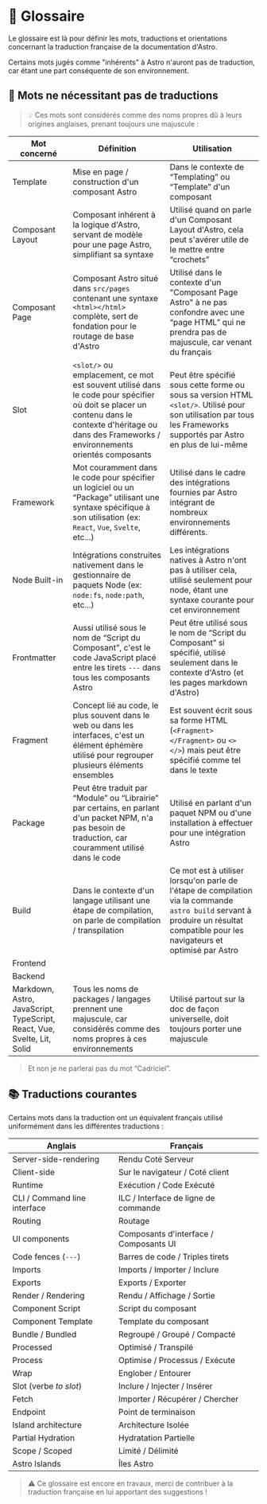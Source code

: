 # 📖 Glossaire

Le glossaire est là pour définir les mots, traductions et orientations concernant la traduction française de la documentation d'Astro.

Certains mots jugés comme "inhérents" à Astro n'auront pas de traduction, car étant une part conséquente de son environnement.

## 🔄️ Mots ne nécessitant pas de traductions

> 💡 Ces mots sont considérés comme des noms propres dû à leurs origines anglaises, prenant toujours une majuscule :

| Mot concerné      | Définition | Utilisation |
|-------------------|------------|-------------|
| Template          | Mise en page / construction d'un composant Astro | Dans le contexte de “Templating” ou “Template” d'un composant |
| Composant Layout  | Composant inhérent à la logique d'Astro, servant de modèle pour une page Astro, simplifiant sa syntaxe | Utilisé quand on parle d'un Composant Layout d'Astro, cela peut s'avérer utile de le mettre entre “crochets”
| Composant Page    | Composant Astro situé dans `src/pages` contenant une syntaxe `<html></html>` complète, sert de fondation pour le routage de base d'Astro | Utilisé dans le contexte d'un "Composant Page Astro" à ne pas confondre avec une “page HTML” qui ne prendra pas de majuscule, car venant du français
| Slot              | `<slot/>` ou emplacement, ce mot est souvent utilisé dans le code pour spécifier où doit se placer un contenu dans le contexte d'héritage ou dans des Frameworks / environnements orientés composants | Peut être spécifié sous cette forme ou sous sa version HTML `<slot/>`. Utilisé pour son utilisation par tous les Frameworks supportés par Astro en plus de lui-même
| Framework         | Mot couramment dans le code pour spécifier un logiciel ou un “Package” utilisant une syntaxe spécifique à son utilisation (ex: `React`, `Vue`, `Svelte`, etc...) | Utilisé dans le cadre des intégrations fournies par Astro intégrant de nombreux environnements différents.
| Node Built-in     | Intégrations construites nativement dans le gestionnaire de paquets Node (ex: `node:fs`, `node:path`, etc...) | Les intégrations natives à Astro n'ont pas à utiliser cela, utilisé seulement pour node, étant une syntaxe courante pour cet environnement
| Frontmatter       | Aussi utilisé sous le nom de “Script du Composant”, c'est le code JavaScript placé entre les tirets `---` dans tous les composants Astro | Peut être utilisé sous le nom de “Script du Composant” si spécifié, utilisé seulement dans le contexte d'Astro (et les pages markdown d'Astro)
| Fragment          | Concept lié au code, le plus souvent dans le web ou dans les interfaces, c'est un élément éphémère utilisé pour regrouper plusieurs éléments ensembles | Est souvent écrit sous sa forme HTML (`<Fragment> </Fragment>` ou `<> </>`) mais peut être spécifié comme tel dans le texte
| Package           | Peut être traduit par “Module” ou “Librairie” par certains, en parlant d'un packet NPM, n'a pas besoin de traduction, car couramment utilisé dans le code | Utilisé en parlant d'un paquet NPM ou d'une installation à effectuer pour une intégration Astro
| Build             | Dans le contexte d'un langage utilisant une étape de compilation, on parle de compilation / transpilation | Ce mot est à utiliser lorsqu'on parle de l'étape de compilation via la commande `astro build` servant à produire un résultat compatible pour les navigateurs et optimisé par Astro
| Frontend          |
| Backend           |
| Markdown, Astro, JavaScript, TypeScript, React, Vue, Svelte, Lit, Solid | Tous les noms de packages / langages prennent une majuscule, car considérés comme des noms propres à ces environnements | Utilisé partout sur la doc de façon universelle, doit toujours porter une majuscule |

> Et non je ne parlerai pas du mot “Cadriciel”.

## 📚 Traductions courantes

Certains mots dans la traduction ont un équivalent français utilisé uniformément dans les différentes traductions :

| Anglais                      | Français                               |
|------------------------------|----------------------------------------|
| Server-side-rendering        | Rendu Coté Serveur                     |
| Client-side                  | Sur le navigateur / Coté client        |
| Runtime                      | Exécution / Code Exécuté               |
| CLI / Command line interface | ILC / Interface de ligne de commande   |
| Routing                      | Routage                                |
| UI components                | Composants d'interface / Composants UI |
| Code fences (`---`)          | Barres de code / Triples tirets        |
| Imports                      | Imports / Importer / Inclure           |
| Exports                      | Exports / Exporter                     |
| Render / Rendering           | Rendu / Affichage / Sortie             |
| Component Script             | Script du composant                    |
| Component Template           | Template du composant                  |
| Bundle / Bundled             | Regroupé / Groupé / Compacté           |
| Processed                    | Optimisé / Transpilé                   |
| Process                      | Optimise / Processus / Exécute         |
| Wrap                         | Englober / Entourer                    |
| Slot (verbe *to slot*)       | Inclure / Injecter / Insérer           |
| Fetch                        | Importer / Récupérer / Chercher        |
| Endpoint                     | Point de terminaison                   |
| Island architecture          | Architecture Isolée                    |
| Partial Hydration            | Hydratation Partielle                  |
| Scope / Scoped               | Limité / Délimité                      |
| Astro Islands                | Îles Astro                             |

> ⚠️ Ce glossaire est encore en travaux, merci de contribuer à la traduction française en lui apportant des suggestions !
